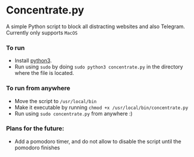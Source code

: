 # Concentrate.py
A simple Python script to block all distracting websites and also Telegram. Currently only supports `MacOS`


### To run
- Install [python3]([https://markdownlivepreview.com/](https://www.python.org/downloads/macos/)).
- Run using `sudo` by doing `sudo python3 concentrate.py` in the directory where the file is located.

### To run from anywhere
- Move the script to `/usr/local/bin`
- Make it executable by running `chmod +x /usr/local/bin/concentrate.py`
- Run using `sudo concentrate.py` from anywhere :) 


### Plans for the future: 
- Add a pomodoro timer, and do not allow to disable the script until the pomodoro finishes
  

